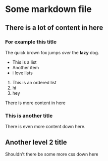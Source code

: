 # Some markdown file

## There is a lot of content in here

### For example this title

The quick brown fox jumps _over_ the **lazy** dog.

- This is a list
- Another item
- i love lists

1. This is an ordered list
2. hi
3. hey

There is more content in here

### This is another title

There is even more content down here.

## Another level 2 title

Shouldn't there be some more css down here

